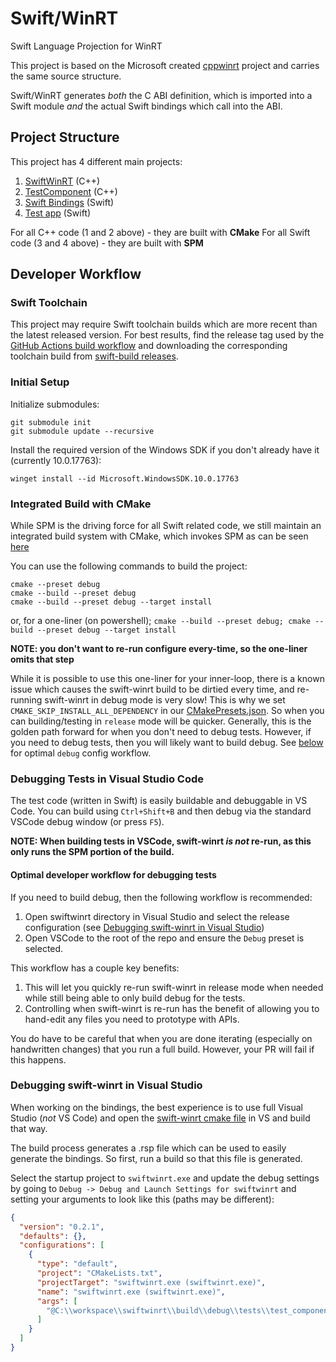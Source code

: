# Swift/WinRT
Swift Language Projection for WinRT

This project is based on the Microsoft created [cppwinrt](https://github.com/microsoft/cppwinrt) project and carries the same source structure.

Swift/WinRT generates *both* the C ABI definition, which is imported into a Swift module *and* the actual Swift bindings which call into the ABI.

## Project Structure

This project has 4 different main projects:
1. [SwiftWinRT](./swiftwinrt) (C++)
2. [TestComponent](./tests/test_component/cpp/) (C++)
3. [Swift Bindings](./tests/test_component/Sources/) (Swift)
4. [Test app](./tests/test_app/) (Swift)

For all C++ code (1 and 2 above) - they are built with **CMake**
For all Swift code (3 and 4 above) - they are built with **SPM**

## Developer Workflow

### Swift Toolchain
This project may require Swift toolchain builds which are more recent than the latest released version. For best results, find the release tag used by the [GitHub Actions build workflow](.github/actions/windows-build/action.yml) and downloading the corresponding toolchain build from [swift-build releases](https://github.com/thebrowsercompany/swift-build/releases).

### Initial Setup

Initialize submodules:
```
git submodule init
git submodule update --recursive
```

Install the required version of the Windows SDK if you don't already have it (currently 10.0.17763):
```
winget install --id Microsoft.WindowsSDK.10.0.17763
```

### Integrated Build with CMake

While SPM is the driving force for all Swift related code, we still maintain an integrated build system with CMake, which invokes SPM as can be seen [here](./tests/CMakeLists.txt)

You can use the following commands to build the project:

```
cmake --preset debug
cmake --build --preset debug
cmake --build --preset debug --target install
```

or, for a one-liner (on powershell);
`cmake --build --preset debug; cmake --build --preset debug --target install`

**NOTE: you don't want to re-run configure every-time, so the one-liner omits that step**

While it is possible to use this one-liner for your inner-loop, there is a known issue which causes the swift-winrt build to be dirtied every time, and re-running swift-winrt in debug mode is very slow! This is why we set `CMAKE_SKIP_INSTALL_ALL_DEPENDENCY` in our [CMakePresets.json](./CMakePresets.json). So when you can building/testing in `release` mode will be quicker. Generally, this is the golden path forward for when you don't need to debug tests. However, if you need to debug tests, then you will likely want to build debug. See [below](#optimal-developer-workflow-for-debugging-tests) for optimal `debug` config workflow.

### Debugging Tests in Visual Studio Code

The test code (written in Swift) is easily buildable and debuggable in VS Code. You can build using `Ctrl+Shift+B` and then debug via the standard VSCode debug window (or press `F5`).

**NOTE: When building tests in VSCode, swift-winrt *is not* re-run, as this only runs the SPM portion of the build.**

#### Optimal developer workflow for debugging tests

If you need to build debug, then the following workflow is recommended:
1. Open swiftwinrt directory in Visual Studio and select the release configuration (see [Debugging swift-winrt in Visual Studio](#debugging-swiftwinrt-in-visual-studio))
2. Open VSCode to the root of the repo and ensure the `Debug` preset is selected.

This workflow has a couple key benefits:
1. This will let you quickly re-run swift-winrt in release mode when needed while still being able to only build debug for the tests.
2. Controlling when swift-winrt is re-run has the benefit of allowing you to hand-edit any files you need to prototype with APIs.

You do have to be careful that when you are done iterating (especially on handwritten changes) that you run a full build. However, your PR will fail if this happens.

### Debugging swift-winrt in Visual Studio

When working on the bindings, the best experience is to use full Visual Studio (*not* VS Code) and open the [swift-winrt cmake file](./swiftwinrt/CMakeLists.txt)
in VS and build that way.

The build process generates a .rsp file which can be used to easily generate the bindings. So first, run a build so that this file is generated.

Select the startup project to `swiftwinrt.exe` and update the debug settings by going to
`Debug -> Debug and Launch Settings for swiftwinrt` and setting your arguments to look like this (paths may be different):


```json
{
  "version": "0.2.1",
  "defaults": {},
  "configurations": [
    {
      "type": "default",
      "project": "CMakeLists.txt",
      "projectTarget": "swiftwinrt.exe (swiftwinrt.exe)",
      "name": "swiftwinrt.exe (swiftwinrt.exe)",
      "args": [
        "@C:\\workspace\\swiftwinrt\\build\\debug\\tests\\test_component\\SwiftWinRT.rsp"
      ]
    }
  ]
}
```
